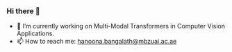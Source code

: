 ### Hi there 👋

- 🔭 I’m currently working on Multi-Modal Transformers in Computer Vision Applications.
- 📫 How to reach me: hanoona.bangalath@mbzuai.ac.ae
